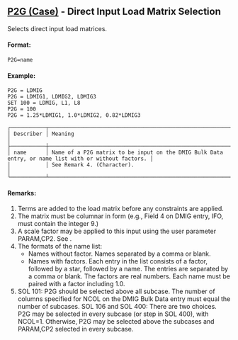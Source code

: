 ## [P2G (Case)](https://help.hexagonmi.com/bundle/MSC_Nastran_2022.4/page/Nastran_Combined_Book/qrg/casecontrol4a/TOC.P2G.Case.xhtml) - Direct Input Load Matrix Selection

Selects direct input load matrices.

#### Format:

```nastran
P2G=name
```

#### Example:

```nastran
P2G = LDMIG
P2G = LDMIG1, LDMIG2, LDMIG3
SET 100 = LDMIG, L1, L8 
P2G = 100
P2G = 1.25*LDMIG1, 1.0*LDMIG2, 0.82*LDMIG3
```

```text
┌───────────┬─────────────────────────────────────────────────────────────────────────────────────────────────────┐
│ Describer │ Meaning                                                                                             │
├───────────┼─────────────────────────────────────────────────────────────────────────────────────────────────────┤
│ name      │ Name of a P2G matrix to be input on the DMIG Bulk Data entry, or name list with or without factors. │
│           │ See Remark 4. (Character).                                                                          │
└───────────┴─────────────────────────────────────────────────────────────────────────────────────────────────────┘
```

#### Remarks:

1. Terms are added to the load matrix before any constraints are applied.
2. The matrix must be columnar in form (e.g., Field 4 on DMIG entry, IFO, must contain the integer 9.)
3. A scale factor may be applied to this input using the user parameter PARAM,CP2. See  .
4. The formats of the name list:
     - Names without factor.
     Names separated by a comma or blank.
     - Names with factors.
     Each entry in the list consists of a factor, followed by a star, followed by a name. The entries are separated by a comma or blank. The factors are real numbers. Each name must be paired with a factor including 1.0.
5. SOL 101: P2G should be selected above all subcase. The number of columns specified for NCOL on the DMIG Bulk Data entry must equal the number of subcases.
     SOL 106 and SOL 400: There are two choices. P2G may be selected in every subcase (or step in SOL 400), with NCOL=1. Otherwise, P2G may be selected above the subcases and PARAM,CP2 selected in every subcase.

